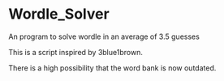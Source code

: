# Wordle_Solver
An program to solve wordle in an average of 3.5 guesses

This is a script inspired by 3blue1brown.

There is a high possibility that the word bank is now outdated.



